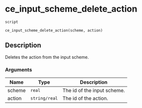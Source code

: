 # ce_input_scheme_delete_action
`script`
```gml
ce_input_scheme_delete_action(scheme, action)
```

## Description
Deletes the action from the input scheme.

### Arguments
| Name | Type | Description |
| ---- | ---- | ----------- |
| scheme | `real` | The id of the input scheme. |
| action | `string/real` | The id of the action. |
